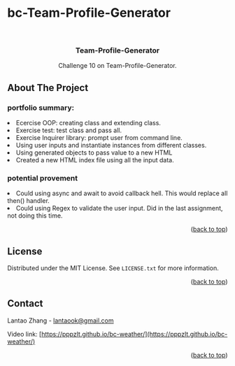 # bc-Team-Profile-Generator

<!-- PROJECT LOGO -->
<br />
<div align="center">
  <h3 align="center">Team-Profile-Generator</h3>
 
  <p align="center">
    Challenge 10 on Team-Profile-Generator.

  </p>
</div>

<!-- ABOUT THE PROJECT -->

## About The Project

### portfolio summary:

<li>Ecercise OOP: creating class and extending class.
<li>Exercise test: test class and pass all.
<li>Exercise Inquirer library: prompt user from command line.
<li>Using user inputs and instantiate instances from different classes.
<li>Using generated objects to pass value to a new HTML
<li>Created a new HTML index file using all the input data.

### potential provement

<li>Could using async and await to avoid callback hell. This would replace all then() handler.
<li>Could using Regex to validate the user input. Did in the last assignment, not doing this time.

<p align="right">(<a href="#readme-top">back to top</a>)</p>

<!-- LICENSE -->

## License

Distributed under the MIT License. See `LICENSE.txt` for more information.

<p align="right">(<a href="#readme-top">back to top</a>)</p>

<!-- CONTACT -->

## Contact

Lantao Zhang - lantaook@gmail.com

Video link: [https://pppzlt.github.io/bc-weather/](https://pppzlt.github.io/bc-weather/)

<p align="right">(<a href="#readme-top">back to top</a>)</p>
